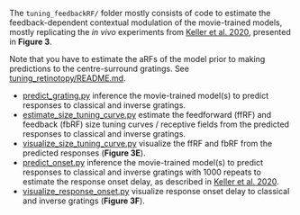 The `tuning_feedbackRF/` folder mostly consists of code to estimate the feedback-dependent contextual modulation of the movie-trained models, mostly replicating the _in vivo_ experiments from [Keller et al. 2020](https://www.nature.com/articles/s41586-020-2319-4), presented in **Figure 3**.

Note that you have to estimate the aRFs of the model prior to making predictions to the centre-surround gratings. See [tuning_retinotopy/README.md](../tuning_retinotopy/README.md).

- [predict_grating.py](predict_grating.py) inference the movie-trained model(s) to predict responses to classical and inverse gratings.
- [estimate_size_tuning_curve.py](estimate_size_tuning_curve.py) estimate the feedforward (ffRF) and feedback (fbRF) size tuning curves / receptive fields from the predicted responses to classical and inverse gratings.
- [visualize_size_tuning_curve.py](visualize_size_tuning_curve.py) visualize the ffRF and fbRF from the predicted responses (**Figure 3E**).
- [predict_onset.py](predict_onset.py) inference the movie-trained model(s) to predict responses to classical and inverse gratings with 1000 repeats to estimate the response onset delay, as described in [Keller et al. 2020](https://www.nature.com/articles/s41586-020-2319-4).
- [visualize_response_onset.py](visualize_response_onset.py) visualize response onset delay to classical and inverse gratings (**Figure 3F**).
